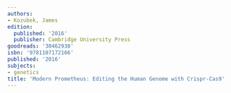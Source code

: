 ```yaml
---
authors:
- Kozubek, James
edition:
  published: '2016'
  publisher: Cambridge University Press
goodreads: '30462938'
isbn: '9781107172166'
published: '2016'
subjects:
- genetics
title: 'Modern Prometheus: Editing the Human Genome with Crispr-Cas9'
---
```



